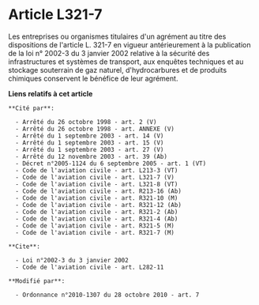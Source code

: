 # Article L321-7

Les entreprises ou organismes titulaires d'un agrément au titre des dispositions de l'article L. 321-7 en vigueur
antérieurement à la publication de la loi n° 2002-3 du 3 janvier 2002 relative à la sécurité des infrastructures et systèmes
de transport, aux enquêtes techniques et au stockage souterrain de gaz naturel, d'hydrocarbures et de produits chimiques
conservent le bénéfice de leur agrément.

**Liens relatifs à cet article**

	**Cité par**:

	  - Arrêté du 26 octobre 1998 - art. 2 (V)
	  - Arrêté du 26 octobre 1998 - art. ANNEXE (V)
	  - Arrêté du 1 septembre 2003 - art. 14 (V)
	  - Arrêté du 1 septembre 2003 - art. 15 (V)
	  - Arrêté du 1 septembre 2003 - art. 27 (V)
	  - Arrêté du 12 novembre 2003 - art. 39 (Ab)
	  - Décret n°2005-1124 du 6 septembre 2005 - art. 1 (VT)
	  - Code de l'aviation civile - art. L213-3 (VT)
	  - Code de l'aviation civile - art. L321-7 (V)
	  - Code de l'aviation civile - art. L321-8 (VT)
	  - Code de l'aviation civile - art. R213-16 (Ab)
	  - Code de l'aviation civile - art. R321-10 (M)
	  - Code de l'aviation civile - art. R321-12 (Ab)
	  - Code de l'aviation civile - art. R321-2 (Ab)
	  - Code de l'aviation civile - art. R321-4 (Ab)
	  - Code de l'aviation civile - art. R321-5 (M)
	  - Code de l'aviation civile - art. R321-7 (M)

	**Cite**:

	  - Loi n°2002-3 du 3 janvier 2002
	  - Code de l'aviation civile - art. L282-11

	**Modifié par**:

	  - Ordonnance n°2010-1307 du 28 octobre 2010 - art. 7
